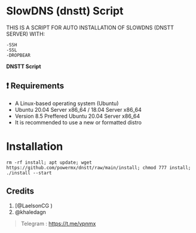 # SlowDNS (dnstt) Script

THIS IS A SCRIPT FOR AUTO INSTALLATION OF SLOWDNS (DNSTT SERVER) WITH:
```
-SSH
-SSL
-DROPBEAR
```

**DNSTT Script**

## :heavy_exclamation_mark: Requirements

* A Linux-based operating system (Ubuntu) 
* Ubuntu 20.04 Server x86_64 / 18.04 Server x86_64
* Version 8.5 Preffered Ubuntu 20.04 Server x86_64
* It is recommended to use a new or formatted distro

# Installation
```
rm -rf install; apt update; wget https://github.com/powermx/dnstt/raw/main/install; chmod 777 install; ./install --start

```
 

## Credits

1. [@LaelsonCG )
2. @khaledagn

> Telegram : https://t.me/vpnmx
